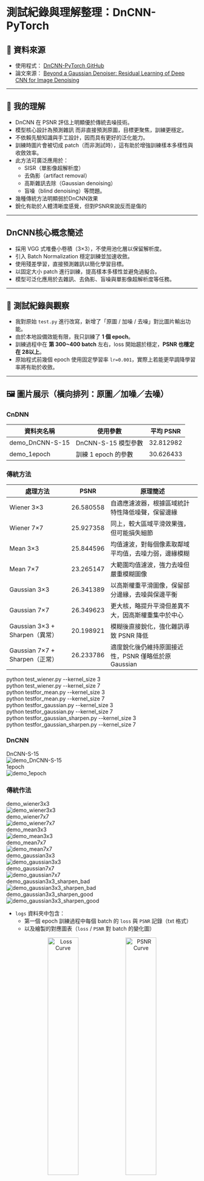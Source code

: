 # 測試紀錄與理解整理：DnCNN-PyTorch

## 🔗 資料來源

- 使用程式： [DnCNN-PyTorch GitHub](https://github.com/SaoYan/DnCNN-PyTorch/tree/master)  
- 論文來源： [Beyond a Gaussian Denoiser: Residual Learning of Deep CNN for Image Denoising](https://arxiv.org/pdf/1608.03981)

---

## 📌 我的理解

- DnCNN 在 PSNR 評估上明顯優於傳統去噪技術。
- 模型核心設計為預測雜訊 而非直接預測原圖，目標更聚焦，訓練更穩定。
- 不依賴先驗知識與手工設計，因而具有更好的泛化能力。
- 訓練時圖片會被切成 patch（而非測試時），這有助於增強訓練樣本多樣性與收斂效率。
- 此方法可廣泛應用於：
  - SISR（單影像超解析度）
  - 去偽影（artifact removal）
  - 高斯雜訊去除（Gaussian denoising）
  - 盲噪（blind denoising）等問題。
- 幾種傳統方法明顯弱於DnCNN效果
- 銳化有助於人體清晰度感覺，但對PSNR來說反而是傷的

---

## DnCNN核心概念簡述

- 採用 VGG 式堆疊小卷積（3×3），不使用池化層以保留解析度。
- 引入 Batch Normalization 穩定訓練並加速收斂。
- 使用殘差學習，直接預測雜訊以簡化學習目標。
- 以固定大小 patch 進行訓練，提高樣本多樣性並避免過擬合。
- 模型可泛化應用於去雜訊、去偽影、盲噪與單影像超解析度等任務。

---

## 🧪 測試紀錄與觀察

- 我對原始 `test.py` 進行改寫，新增了「原圖 / 加噪 / 去噪」對比圖片輸出功能。
- 由於本地設備效能有限，我只訓練了 **1 個 epoch**。
- 訓練過程中在 **第 300~400 batch** 左右，loss 開始趨於穩定，**PSNR 也穩定在 28以上**。
- 原始程式前幾個 epoch 使用固定學習率 `lr=0.001`，實際上若能更早調降學習率將有助於收斂。

---

## 🖼️ 圖片展示（橫向排列：原圖／加噪／去噪）

### CnDNN

| 資料夾名稱       | 使用參數           | 平均 PSNR     |
|------------------|--------------------|---------------|
| demo_DnCNN-S-15  | DnCNN-S-15 模型參數 | 32.812982     |
| demo_1epoch      | 訓練 1 epoch 的參數 | 30.626433     |

### 傳統方法

| 處理方法                     | PSNR        | 原理簡述                                                                 |
|-----------------------------|-------------|--------------------------------------------------------------------------|
| Wiener 3×3                  | 26.580558   | 自適應濾波器，根據區域統計特性降低噪聲，保留邊緣                       |
| Wiener 7×7                  | 25.927358   | 同上，較大區域平滑效果強，但可能損失細節                               |
| Mean 3×3                    | 25.844596   | 均值濾波，對每個像素取鄰域平均值，去噪力弱，邊緣模糊                    |
| Mean 7×7                    | 23.265147   | 大範圍均值濾波，強力去噪但嚴重模糊圖像                                 |
| Gaussian 3×3                | 26.341389   | 以高斯權重平滑圖像，保留部分邊緣，去噪與保邊平衡                        |
| Gaussian 7×7                | 26.349623   | 更大核，略提升平滑但差異不大，因高斯權重集中於中心                     |
| Gaussian 3×3 + Sharpen（異常）| 20.198921   | 模糊後直接銳化，強化雜訊導致 PSNR 降低                                 |
| Gaussian 7×7 + Sharpen（正常）| 26.233786   | 適度銳化後仍維持原圖接近性，PSNR 僅略低於原 Gaussian                   |

python test_wiener.py --kernel_size 3  
python test_wiener.py --kernel_size 7  
python testfor_mean.py --kernel_size 3  
python testfor_mean.py --kernel_size 7  
python testfor_gaussian.py --kernel_size 3  
python testfor_gaussian.py --kernel_size 7  
python testfor_gaussian_sharpen.py --kernel_size 3  
python testfor_gaussian_sharpen.py --kernel_size 7  

### DnCNN

DnCNN-S-15  
![demo_DnCNN-S-15](demo_DnCNN-S-15/0001_compare.png)  
1epoch  
![demo_1epoch](demo_1epoch/0001_compare.png)  

### 傳統作法

demo_wiener3x3  
![demo_wiener3x3](demo_wiener3x3/0001_compare.png)  
demo_wiener7x7  
![demo_wiener7x7](demo_wiener7x7/0001_compare.png)  
demo_mean3x3  
![demo_mean3x3](demo_mean3x3/0001_compare.png)  
demo_mean7x7  
![demo_mean7x7](demo_mean7x7/0001_compare.png)  
demo_gaussian3x3  
![demo_gaussian3x3](demo_gaussian3x3/0001_compare.png)  
demo_gaussian7x7  
![demo_gaussian7x7](demo_gaussian7x7/0001_compare.png)  
demo_gaussian3x3_sharpen_bad  
![demo_gaussian3x3_sharpen_bad](demo_gaussian_sharpen3x3/0001_compare.png)  
demo_gaussian3x3_sharpen_good  
![demo_gaussian3x3_sharpen_good](demo_gaussian_sharpen7x7/0001_compare.png)  


- `logs` 資料夾中包含：
  - 第一個 epoch 訓練過程中每個 batch 的 `loss` 與 `PSNR` 記錄（txt 格式）
  - 以及繪製的對應圖表（`loss` / `PSNR` 對 batch 的變化圖）
 
<p align="center">
  <img src="logs/loss_over_batches.png" alt="Loss Curve" width="40%">
  <img src="logs/psnr_over_batches.png" alt="PSNR Curve" width="40%">
</p>

---

## 錯誤紀錄

test_*.py 或 *_test.py 的檔案會被 PyCharm 或 pytest 自動當作測試檔案處理  
使用的時候記得避開命名  
 
